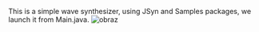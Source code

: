 This is a simple wave synthesizer, using JSyn and Samples packages, we launch it from Main.java.
![obraz](https://github.com/user-attachments/assets/4d839322-2af5-4319-a732-d4d439ff91b4)
